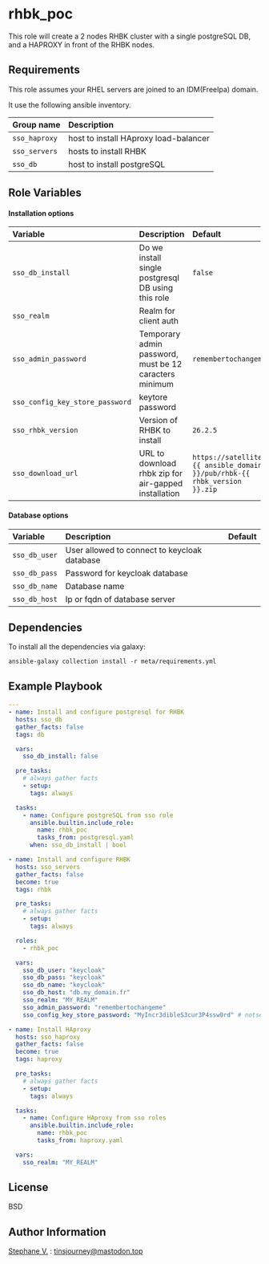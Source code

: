 rhbk_poc
========

This role will create a 2 nodes RHBK cluster with a single postgreSQL DB, and a HAPROXY in front of the RHBK nodes.

Requirements
------------

This role assumes your RHEL servers are joined to an IDM(FreeIpa) domain.

It use the following ansible inventory.

| Group name | Description |
|:-----------|:------------|
|`sso_haproxy`| host to install HAproxy load-balancer |
|`sso_servers`| hosts to install RHBK |
|`sso_db`| host to install postgreSQL |

Role Variables
--------------

#### Installation options

| Variable | Description | Default |
|:---------|:------------|:--------|
|`sso_db_install`| Do we install single postgresql DB using this role | `false` |
|`sso_realm`| Realm for client auth | |
|`sso_admin_password`| Temporary admin password, must be 12 caracters minimum | `remembertochangeme`|
|`sso_config_key_store_password`| keytore password | |
|`sso_rhbk_version`| Version of RHBK to install | `26.2.5`|
|`sso_download_url`| URL to download rhbk zip for air-gapped installation | `https://satellite.{{ ansible_domain }}/pub/rhbk-{{ rhbk_version }}.zip`

#### Database options

| Variable | Description | Default |
|:---------|:------------|:--------|
|`sso_db_user`| User allowed to connect to  keycloak database | |
|`sso_db_pass`| Password for keycloak database | |
|`sso_db_name`| Database name | |
|`sso_db_host`| Ip or fqdn of database server | |

Dependencies
------------

To install all the dependencies via galaxy:

    ansible-galaxy collection install -r meta/requirements.yml

Example Playbook
----------------

```yaml
---
- name: Install and configure postgresql for RHBK
  hosts: sso_db
  gather_facts: false
  tags: db

  vars:
    sso_db_install: false

  pre_tasks:
    # always gather facts
    - setup:
      tags: always

  tasks:
    - name: Configure postgreSQL from sso role
      ansible.builtin.include_role:
        name: rhbk_poc
        tasks_from: postgresql.yaml
      when: sso_db_install | bool

- name: Install and configure RHBK
  hosts: sso_servers
  gather_facts: false
  become: true
  tags: rhbk

  pre_tasks:
    # always gather facts
    - setup:
      tags: always

  roles:
    - rhbk_poc

  vars:
    sso_db_user: "keycloak"
    sso_db_pass: "keycloak"
    sso_db_name: "keycloak"
    sso_db_host: "db.my_domain.fr"
    sso_realm: "MY_REALM"
    sso_admin_password: "remembertochangeme"
    sso_config_key_store_password: "MyIncr3dibleS3cur3P4ssw0rd" # notsecret

- name: Install HAproxy
  hosts: sso_haproxy
  gather_facts: false
  become: true
  tags: haproxy

  pre_tasks:
    # always gather facts
    - setup:
      tags: always

  tasks:
    - name: Configure HAproxy from sso roles
      ansible.builtin.include_role:
        name: rhbk_poc
        tasks_from: haproxy.yaml

  vars:
    sso_realm: "MY_REALM"
```

License
-------

BSD

Author Information
------------------

[Stephane V.](https://www.gnali.org) : tinsjourney@mastodon.top
